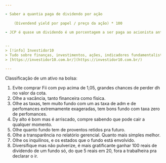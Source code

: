 ```yaml
---

- Saber a quantia paga de dividendo por ação
    
    (Divendend yield por papel / preço da ação) * 100
    
- JCP é quase um dividendo é um porcentagem a ser paga ao acionista antes do lucro, mas ele paga imposto e sua tributação é de 15%
  

-- 
> [!info] Investidor10  
> Tudo sobre finanças, investimentos, ações, indicadores fundamentalistas das empresas listadas na bolsa, cotação de ações, fundos imobiliários e muito mais.  
> [https://investidor10.com.br/](https://investidor10.com.br/)  

---
```


  
Classificação de um ativo na bolsa:

  

  

  

1. Evite comprar Fii com pvp acima de 1,05, grandes chances de perder dh no valor da cota.
2. Olhe a vacância, tanto financeira como física.
3. Olhe as taxas, tem muito fundo com um as taxa de adm e de perfomances extremamente exageradas, tem bons fundo com taxa zero de perfomances.
4. Dy alto é bom mas é arriscado, compre sabendo que pode cair a qualquer momento.
5. Olhe quanto fundo tem de proventos retidos pra futuro.
6. Olhe a transparência no relatório gerencial. Quanto mais simples melhor.
7. Olhe os inquilinos, e os estados que o fundo está envolvido.
8. Diversifique mas não pulverize, é mais gratificante ganhar 100 reais de dividendo de um fundo só, do que 5 reais em 20, fora a trabalheira pra declarar o ir.

